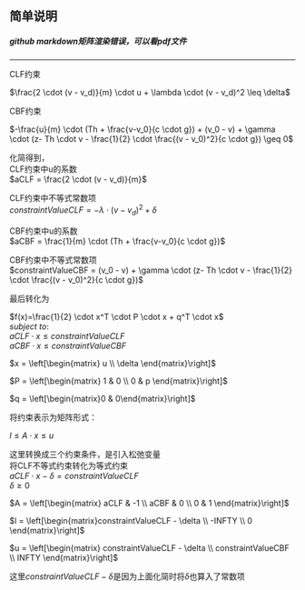 ## 简单说明
##### github markdown矩阵渲染错误，可以看pdf文件
---

CLF约束  

$\frac{2 \cdot (v - v_d)}{m} \cdot u + \lambda \cdot (v - v_d)^2 \leq \delta$  

CBF约束  

$-\frac{u}{m} \cdot (Th + \frac{v-v_0}{c \cdot g}) + (v_0 - v) + \gamma \cdot (z- Th \cdot v - \frac{1}{2} \cdot \frac{(v - v_0)^2}{c \cdot g}) \geq 0$  

化简得到，  
CLF约束中u的系数  
$aCLF = \frac{2 \cdot (v - v_d)}{m}$  

CLF约束中不等式常数项  
$constraintValueCLF = -\lambda \cdot (v - v_d)^2 + \delta$  

CBF约束中u的系数  
$aCBF = \frac{1}{m} \cdot (Th + \frac{v-v_0}{c \cdot g})$  

CBF约束中不等式常数项  
$constraintValueCBF = (v_0 - v) + \gamma \cdot (z- Th \cdot v - \frac{1}{2} \cdot \frac{(v - v_0)^2}{c \cdot g})$  

最后转化为  

$f(x)=\frac{1}{2} \cdot x^T \cdot P \cdot x + q^T \cdot x$  
$subject\ to:$  
$aCLF \cdot x \leq constraintValueCLF$  
$aCBF \cdot x \leq constraintValueCBF$  

$x = \left[\begin{matrix} u \\ \delta \end{matrix}\right]$  

$P = \left[\begin{matrix} 1 & 0 \\ 0 & p \end{matrix}\right]$  

$q = \left[\begin{matrix}0 & 0\end{matrix}\right]$  

将约束表示为矩阵形式：  

$l \leq A \cdot x \leq u$  

这里转换成三个约束条件，是引入松弛变量  
将CLF不等式约束转化为等式约束  
$aCLF \cdot x - \delta = constraintValueCLF$  
$\delta \geq 0$  


$A = \left[\begin{matrix} aCLF & -1 \\ aCBF & 0 \\ 0 & 1 \end{matrix}\right]$  

$l = \left[\begin{matrix}constraintValueCLF - \delta \\ -INFTY \\ 0 \end{matrix}\right]$  

$u = \left[\begin{matrix} constraintValueCLF - \delta \\ constraintValueCBF \\ INFTY \end{matrix}\right]$  

这里$constraintValueCLF - \delta$是因为上面化简时将$\delta$也算入了常数项  
